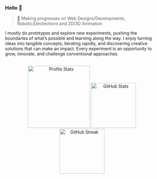 ### Hello 👋

> 📖 Making progresses on Web Designs/Developments, Robotic/Dectections and 2D/3D Animation

I mostly do prototypes and explore new experiments, pushing the boundaries of what’s possible and learning along the way. I enjoy turning ideas into tangible concepts, iterating rapidly, and discovering creative solutions that can make an impact. Every experiment is an opportunity to grow, innovate, and challenge conventional approaches.

<br>

<div align="center">
  <img height="203rem" alt="Profile Stats" src="https://github-profile-summary-cards.vercel.app/api/cards/profile-details?username=john-da&theme=github_dark"/>
  <img height="147rem" alt="GitHub Stats" src="https://github-readme-stats.vercel.app/api?username=john-da&theme=tokyonight&hide_border=true&include_all_commits=false&count_private=true&bg_color=0d1117"/>
  <img src="https://github-readme-streak-stats.herokuapp.com/?user=john-da&theme=github_dark&hide_border=true" alt="GitHub Streak" height="147rem" />
</div>

